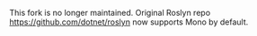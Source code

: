 This fork is no longer maintained. Original Roslyn repo https://github.com/dotnet/roslyn now supports Mono by default.
